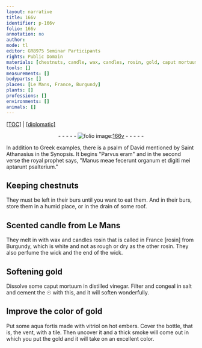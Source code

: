 ```yaml
---
layout: narrative
title: 166v
identifier: p-166v
folio: 166v
annotation: no
author:
mode: tl
editor: GR8975 Seminar Participants
rights: Public Domain
materials: [chestnuts, candle, wax, candles, rosin, gold, caput mortuum, vinegar, ☉, aqua fortis made with vitriol]
tools: []
measurements: []
bodyparts: []
places: [Le Mans, France, Burgundy]
plants: []
professions: []
environments: []
animals: []
---
```


<p><a href="{{ site.baseurl }}/translation/">[TOC]</a> | <a href="{{ site.baseurl }}/_texts/p-166v_tc.md/">[diplomatic]</a></p><div class="folio" align="center">- - - - - <a href="http://gallica.bnf.fr/ark:/12148/btv1b10500001g/f338.image" target="_blank"><img src="https://cu-mkp.github.io/2017-workshop-edition/assets/photo-icon.png" alt="folio image: " style="display:inline-block; margin-bottom:-3px;"/>166v</a> - - - - - </div>  
  
In addition to Greek examples, there is a psalm of David mentioned by Saint Athanasius in the Synopsis. It begins "Parvus eram" and in the second verse the royal prophet says, "Manus meae fecerunt organum et digiti mei aptarunt psalterium."
 
 
  

## Keeping <span class="m">chestnuts</span>

 
They must be left in their burs until you want to eat them. And in their burs, store them in a humid place, or in the drain of some roof.
 
 
  

## Scented <span class="m">candle</span> from <span class="pl">Le Mans</span>

 
They melt in with <span class="m">wax</span> and <span class="m">candles</span> <span class="m">rosin</span> that is called in <span class="pl">France</span> [rosin] from <span class="pl">Burgundy</span>, which is white and not as rough or dry as the other <span class="m">rosin</span>. They also perfume the wick and the end of the wick.
 
 
  

## Softening <span class="m">gold</span>

 
Dissolve some <span class="m">caput mortuum</span> in distilled <span class="m">vinegar</span>. Filter and congeal in salt and cement the <span class="m">☉</span> with this, and it will soften wonderfully.
 
 
  

## Improve the color of <span class="m">gold</span>

 
Put some <span class="m">aqua fortis made with vitriol</span> on hot embers. Cover the bottle, that is, the vent, with a tile. Then uncover it and a thick smoke will come out in which you put the <span class="m">gold</span> and it will take on an excellent color.
 
